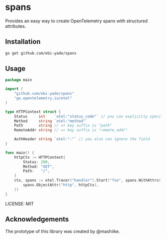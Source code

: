 # spans

Provides an easy way to create OpenTelemetry spans with structured attributes.

## Installation

```sh
go get github.com/ebi-yade/spans
```

## Usage

```go
package main

import (
	"github.com/ebi-yade/spans"
	"go.opentelemetry.io/otel"
)

type HTTPContext struct {
	Status     int    `otel:"status_code"` // you can explicitly specify the key suffix
	Method     string `otel:"method"`
	Path       string // => key suffix is "path"
	RemoteAddr string // => key suffix is "remote_addr"

	AuthHeader string `otel:"-"` // you also can ignore the field
}

func main() {
	httpCtx := HTTPContext{
		Status: 200,
		Method: "GET",
		Path:   "/",
	}
	ctx, spans := otel.Tracer("handler").Start("foo", spans.WithAttrs(
		spans.ObjectAttr("http", httpCtx),
	))
}

```

LICENSE: MIT

## Acknowledgements

The prototype of this library was created by @mashiike.
